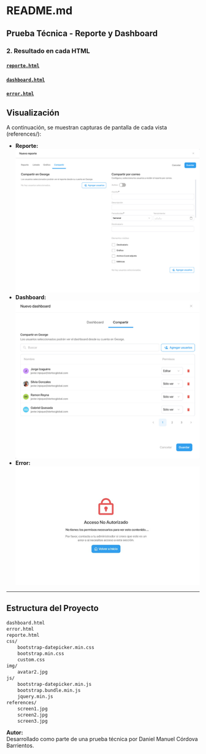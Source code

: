 # README.md

## Prueba Técnica - Reporte y Dashboard

### 2. Resultado en cada HTML

#### [`reporte.html`](https://ckodda.github.io/reporte.html)

#### [`dashboard.html`](https://ckodda.github.io/dashboard.html)

#### [`error.html`](https://ckodda.github.io/error.html)


## Visualización

A continuación, se muestran capturas de pantalla de cada vista (references/):

- **Reporte:**  
  ![Reporte](references/screen1.jpg)
- **Dashboard:**  
  ![Dashboard](references/screen2.jpg)
- **Error:**  
  ![Error](references/screen3.jpg)

---

## Estructura del Proyecto

```
dashboard.html
error.html
reporte.html
css/
    bootstrap-datepicker.min.css
    bootstrap.min.css
    custom.css
img/
    avatar2.jpg
js/
    bootstrap-datepicker.min.js
    bootstrap.bundle.min.js
    jquery.min.js
references/
    screen1.jpg
    screen2.jpg
    screen3.jpg
```

**Autor:**  
Desarrollado como parte de una prueba técnica por Daniel Manuel Córdova Barrientos.
